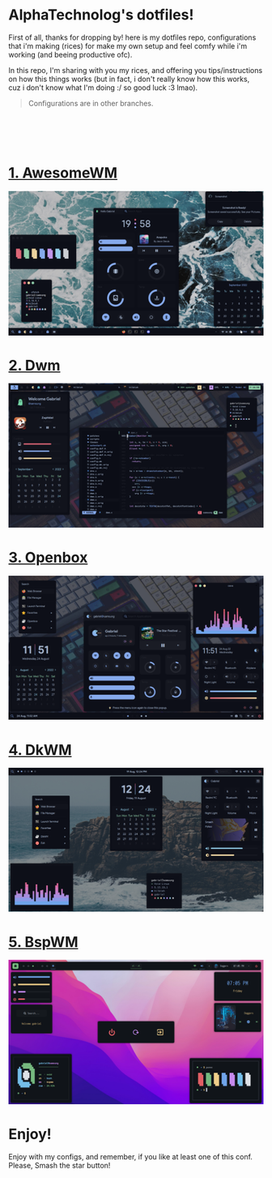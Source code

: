 # AlphaTechnolog's dotfiles!

First of all, thanks for dropping by! here is my dotfiles repo, configurations that i'm making (rices)
for make my own setup and feel comfy while i'm working (and beeing productive ofc).

In this repo, I'm sharing with you my rices, and offering you tips/instructions on how this things works
(but in fact, i don't really know how this works, cuz i don't know what I'm doing :/ so good luck :3 lmao).

> Configurations are in other branches.

<h1>
  <a href="#--------">
    <img alt="" align="left" src="https://img.shields.io/github/stars/AlphaTechnolog/dotfiles?color=f1cf8a&labelColor=f1cf8a&style=for-the-badge"/>
  </a>
  <a href="#--------">
    <img alt="" align="right" src="https://api.visitorbadge.io/api/visitors?path=AlphaTechnolog%2Fdotfiles&label=Views&labelColor=%2386aaec&countColor=%2386aaec" />
  </a>
</h1>

<br></br>

# [1. AwesomeWM](https://github.com/AlphaTechnolog/dotfiles/tree/awesomewm)

![awesomewm](./assets/awesomewm.png)

# [2. Dwm](https://github.com/AlphaTechnolog/dotfiles/tree/dwm)

![dwm](./assets/dwm.png)

# [3. Openbox](https://github.com/AlphaTechnolog/dotfiles/tree/openbox)

![openbox](./assets/openbox.png)

# [4. DkWM](https://github.com/AlphaTechnolog/dotfiles/tree/dkwm)

![dkwm](./assets/dkwm.png)

# [5. BspWM](https://github.com/AlphaTechnolog/dotfiles/tree/bspwm)

![bspwm](./assets/bspwm.png)

# Enjoy!

Enjoy with my configs, and remember, if you like at least one of this conf. Please, Smash the star button!
